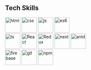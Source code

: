 ## Tech Skills


<div align="left">
  <img src="https://github.com/tomchen/stack-icons/blob/master/logos/html-5.svg" alt="html" width="50px" height="50px">
  <img src="https://github.com/tomchen/stack-icons/blob/master/logos/css-3.svg" alt="css" width="50px" height="50px">
  <img src="https://github.com/tomchen/stack-icons/blob/master/logos/javascript.svg" alt="js" width="50px" height="50px">
  <img src="https://github.com/tomchen/stack-icons/blob/master/logos/es6.svg" alt="es6" width="50px" height="50px">
</div>
<div>
  <img src="https://github.com/tomchen/stack-icons/blob/master/logos/typescript.svg" alt="ts" width="50px" height="50px">
  <img src="https://github.com/tomchen/stack-icons/blob/master/logos/react.svg" alt="React" width="50px" height="50px">
  <img src="https://github.com/tomchen/stack-icons/blob/master/logos/redux.svg" alt="Redux" width="50px" height="50px">
  <img src="https://github.com/tomchen/stack-icons/blob/master/logos/nextjs.svg" alt="next" width="50px" height="50px">
  <img src="https://github.com/tomchen/stack-icons/blob/master/logos/ant-design.svg" alt="antd" width="50px" height="50px">
</div>
<div>
  <img src="https://github.com/tomchen/stack-icons/blob/master/logos/firebase.svg" alt="firebase" width="50px" height="50px" />
  <img src="https://github.com/tomchen/stack-icons/blob/master/logos/git.svg" alt="git" width="50px" height="50px" />
  <img src="https://github.com/tomchen/stack-icons/blob/master/logos/npm.svg" alt="npm" width="50px" height="50px" />
</div>
